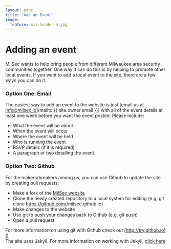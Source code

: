```yaml
---
layout: page
title: "Add an Event"
image:
  feature: mil-header-4.jpg
---
```

# Adding an event
MilSec wants to help bring people from different Milwaukee area security communities together. One way it can do this is by helping to promote other local events. If you want to add a local event to the site, there are a few ways you can do it.

### Option One: Email
The easiest way to add an event to the website is just [email us at info@milsec.io](mailto:{{ site.owner.email }}) with all of the event details at least one week before you want the event posted. Please include:

* What the event will be about
* When the event will occur
* Where the event will be held
* Who is running the event
* RSVP details (if it is required)
* A paragraph or two detailing the event.

### Option Two: Github 
For the makers/breakers among us, you can use Github to update the site by creating pull requests:

* Make a fork of the [MilSec website](https://github.com/milsec/milsec.github.io)
* Clone the newly created repository to a local system for editing (e.g. git clone https://github.com/<your name>/milsec.github.io)
* Make changes to the website
* Use git to push your changes back to Github (e.g. git push)
* Open a pull request

For more information on using git with Github check out [http://try.github.io]()<br>
The site uses Jekyll. For more information on working with Jekyll, [click here](http://jekyllrb.com/)
